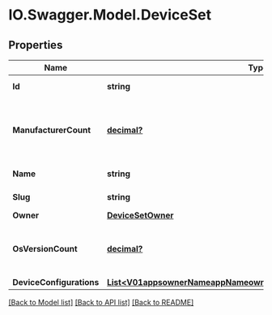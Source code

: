 # IO.Swagger.Model.DeviceSet
## Properties

Name | Type | Description | Notes
------------ | ------------- | ------------- | -------------
**Id** | **string** | Identifier of the device set | 
**ManufacturerCount** | [**decimal?**](BigDecimal.md) | The number of manufacturers in the device set&#x27;s device selection | [optional] 
**Name** | **string** | Name of the device set | 
**Slug** | **string** | Slug of the device set | [optional] 
**Owner** | [**DeviceSetOwner**](DeviceSetOwner.md) |  | 
**OsVersionCount** | [**decimal?**](BigDecimal.md) | The number of os versions in the device set&#x27;s device selection | [optional] 
**DeviceConfigurations** | [**List&lt;V01appsownerNameappNameownerdeviceSetsDeviceConfigurations&gt;**](V01appsownerNameappNameownerdeviceSetsDeviceConfigurations.md) |  | 

[[Back to Model list]](../README.md#documentation-for-models) [[Back to API list]](../README.md#documentation-for-api-endpoints) [[Back to README]](../README.md)

